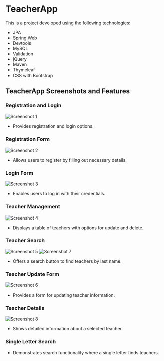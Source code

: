 # TeacherApp

This is a project developed using the following technologies:

- JPA
- Spring Web
- Devtools
- MySQL
- Validation
- jQuery
- Maven
- Thymeleaf
- CSS with Bootstrap

## TeacherApp Screenshots and Features

### Registration and Login

![Screenshot 1](https://user-images.githubusercontent.com/116730698/230724195-5c25623e-1c03-441a-a5e7-36432f874b20.png)

- Provides registration and login options.

### Registration Form

![Screenshot 2](https://user-images.githubusercontent.com/116730698/230724207-e3b995d6-e519-4ec8-b0a5-94ecd901d4da.png)

- Allows users to register by filling out necessary details.

### Login Form

![Screenshot 3](https://user-images.githubusercontent.com/116730698/230724209-0b40c253-f4f9-49da-948d-68b68bccc1d7.png)

- Enables users to log in with their credentials.

### Teacher Management

![Screenshot 4](https://user-images.githubusercontent.com/116730698/230724213-0be84722-0626-4a1c-9248-234f95211ed0.png)

- Displays a table of teachers with options for update and delete.

### Teacher Search

![Screenshot 5](https://user-images.githubusercontent.com/116730698/230724214-4ec9f1c3-8222-4aa7-bcb5-104e736dc233.png)
![Screenshot 7](https://user-images.githubusercontent.com/116730698/230724220-3c888581-6f0f-4ad2-9b21-0f6ba36ce383.png)

- Offers a search button to find teachers by last name.

### Teacher Update Form

![Screenshot 6](https://user-images.githubusercontent.com/116730698/230724218-46aad624-ee1d-4496-b9dc-0a032a539050.png)

- Provides a form for updating teacher information.

### Teacher Details

![Screenshot 8](https://user-images.githubusercontent.com/116730698/230724225-db34947d-0ed0-464c-93dd-de382be05472.png)

- Shows detailed information about a selected teacher.

### Single Letter Search



- Demonstrates search functionality where a single letter finds teachers.

